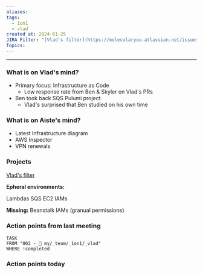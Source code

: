 ```yaml
---
aliases: 
tags:
  - 1on1
  - vlad
created at: 2024-01-25
JIRA Filter: "[Vlad's filter](https://molecularyou.atlassian.net/issues/?filter=10023)"
Topics:
---
```

----
### What is on Vlad's mind?
* Primary focus: Infrastructure as Code
	* Low response rate from Ben & Skyler on Vlad's PRs
* Ben took back SQS Pulumi project
	* Vlad's surprised that Ben studied on his own time
### What is on Aiste's mind?

- Latest Infrastructure diagram
- AWS Inspector
- VPN renewals

### Projects
[Vlad's filter](https://molecularyou.atlassian.net/issues/?filter=10023)

**Epheral environments:**

Lambdas
SQS
EC2
IAMs

**Missing:**
Beanstalk
IAMs (granual permissions)

### Action points from last meeting

```dataview
TASK 
FROM "002 - 📍 my/_team/_1on1/_vlad"
WHERE !completed
```


### Action points today
